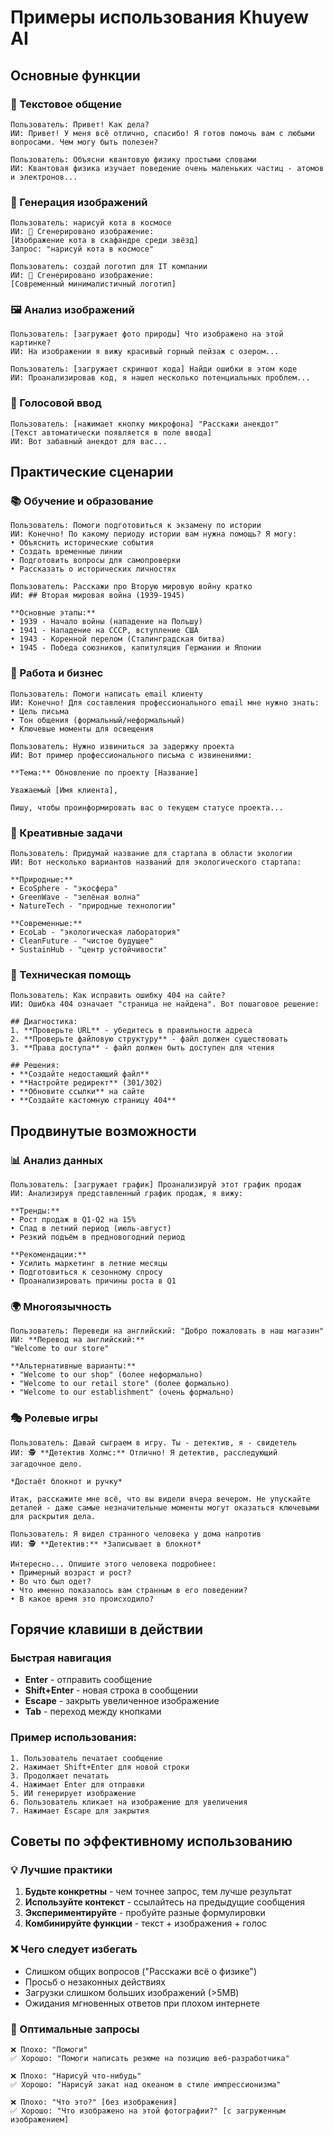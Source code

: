 # Примеры использования Khuyew AI

## Основные функции

### 💬 Текстовое общение
```
Пользователь: Привет! Как дела?
ИИ: Привет! У меня всё отлично, спасибо! Я готов помочь вам с любыми вопросами. Чем могу быть полезен?

Пользователь: Объясни квантовую физику простыми словами
ИИ: Квантовая физика изучает поведение очень маленьких частиц - атомов и электронов...
```

### 🎨 Генерация изображений
```
Пользователь: нарисуй кота в космосе
ИИ: 🎨 Сгенерировано изображение:
[Изображение кота в скафандре среди звёзд]
Запрос: "нарисуй кота в космосе"

Пользователь: создай логотип для IT компании
ИИ: 🎨 Сгенерировано изображение:
[Современный минималистичный логотип]
```

### 🖼️ Анализ изображений
```
Пользователь: [загружает фото природы] Что изображено на этой картинке?
ИИ: На изображении я вижу красивый горный пейзаж с озером...

Пользователь: [загружает скриншот кода] Найди ошибки в этом коде
ИИ: Проанализировав код, я нашел несколько потенциальных проблем...
```

### 🎤 Голосовой ввод
```
Пользователь: [нажимает кнопку микрофона] "Расскажи анекдот"
[Текст автоматически появляется в поле ввода]
ИИ: Вот забавный анекдот для вас...
```

## Практические сценарии

### 📚 Обучение и образование
```
Пользователь: Помоги подготовиться к экзамену по истории
ИИ: Конечно! По какому периоду истории вам нужна помощь? Я могу:
• Объяснить исторические события
• Создать временные линии
• Подготовить вопросы для самопроверки
• Рассказать о исторических личностях

Пользователь: Расскажи про Вторую мировую войну кратко
ИИ: ## Вторая мировая война (1939-1945)

**Основные этапы:**
• 1939 - Начало войны (нападение на Польшу)
• 1941 - Нападение на СССР, вступление США
• 1943 - Коренной перелом (Сталинградская битва)
• 1945 - Победа союзников, капитуляция Германии и Японии
```

### 💼 Работа и бизнес
```
Пользователь: Помоги написать email клиенту
ИИ: Конечно! Для составления профессионального email мне нужно знать:
• Цель письма
• Тон общения (формальный/неформальный)
• Ключевые моменты для освещения

Пользователь: Нужно извиниться за задержку проекта
ИИ: Вот пример профессионального письма с извинениями:

**Тема:** Обновление по проекту [Название]

Уважаемый [Имя клиента],

Пишу, чтобы проинформировать вас о текущем статусе проекта...
```

### 🎯 Креативные задачи
```
Пользователь: Придумай название для стартапа в области экологии
ИИ: Вот несколько вариантов названий для экологического стартапа:

**Природные:**
• EcoSphere - "экосфера"
• GreenWave - "зелёная волна"
• NatureTech - "природные технологии"

**Современные:**
• EcoLab - "экологическая лаборатория"
• CleanFuture - "чистое будущее"
• SustainHub - "центр устойчивости"
```

### 🔧 Техническая помощь
```
Пользователь: Как исправить ошибку 404 на сайте?
ИИ: Ошибка 404 означает "страница не найдена". Вот пошаговое решение:

## Диагностика:
1. **Проверьте URL** - убедитесь в правильности адреса
2. **Проверьте файловую структуру** - файл должен существовать
3. **Права доступа** - файл должен быть доступен для чтения

## Решения:
• **Создайте недостающий файл**
• **Настройте редирект** (301/302)
• **Обновите ссылки** на сайте
• **Создайте кастомную страницу 404**
```

## Продвинутые возможности

### 📊 Анализ данных
```
Пользователь: [загружает график] Проанализируй этот график продаж
ИИ: Анализируя представленный график продаж, я вижу:

**Тренды:**
• Рост продаж в Q1-Q2 на 15%
• Спад в летний период (июль-август)
• Резкий подъём в предновогодний период

**Рекомендации:**
• Усилить маркетинг в летние месяцы
• Подготовиться к сезонному спросу
• Проанализировать причины роста в Q1
```

### 🌍 Многоязычность
```
Пользователь: Переведи на английский: "Добро пожаловать в наш магазин"
ИИ: **Перевод на английский:**
"Welcome to our store"

**Альтернативные варианты:**
• "Welcome to our shop" (более неформально)
• "Welcome to our retail store" (более формально)
• "Welcome to our establishment" (очень формально)
```

### 🎭 Ролевые игры
```
Пользователь: Давай сыграем в игру. Ты - детектив, я - свидетель
ИИ: 🕵️ **Детектив Холмс:** Отлично! Я детектив, расследующий загадочное дело. 

*Достаёт блокнот и ручку*

Итак, расскажите мне всё, что вы видели вчера вечером. Не упускайте деталей - даже самые незначительные моменты могут оказаться ключевыми для раскрытия дела.

Пользователь: Я видел странного человека у дома напротив
ИИ: 🕵️ **Детектив:** *Записывает в блокнот* 

Интересно... Опишите этого человека подробнее:
• Примерный возраст и рост?
• Во что был одет?
• Что именно показалось вам странным в его поведении?
• В какое время это происходило?
```

## Горячие клавиши в действии

### Быстрая навигация
- **Enter** - отправить сообщение
- **Shift+Enter** - новая строка в сообщении
- **Escape** - закрыть увеличенное изображение
- **Tab** - переход между кнопками

### Пример использования:
```
1. Пользователь печатает сообщение
2. Нажимает Shift+Enter для новой строки
3. Продолжает печатать
4. Нажимает Enter для отправки
5. ИИ генерирует изображение
6. Пользователь кликает на изображение для увеличения
7. Нажимает Escape для закрытия
```

## Советы по эффективному использованию

### 💡 Лучшие практики
1. **Будьте конкретны** - чем точнее запрос, тем лучше результат
2. **Используйте контекст** - ссылайтесь на предыдущие сообщения
3. **Экспериментируйте** - пробуйте разные формулировки
4. **Комбинируйте функции** - текст + изображения + голос

### ❌ Чего следует избегать
- Слишком общих вопросов ("Расскажи всё о физике")
- Просьб о незаконных действиях
- Загрузки слишком больших изображений (>5MB)
- Ожидания мгновенных ответов при плохом интернете

### 🎯 Оптимальные запросы
```
❌ Плохо: "Помоги"
✅ Хорошо: "Помоги написать резюме на позицию веб-разработчика"

❌ Плохо: "Нарисуй что-нибудь"
✅ Хорошо: "Нарисуй закат над океаном в стиле импрессионизма"

❌ Плохо: "Что это?" [без изображения]
✅ Хорошо: "Что изображено на этой фотографии?" [с загруженным изображением]
```